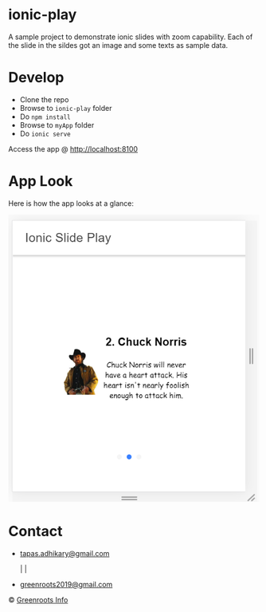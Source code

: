 # ionic-play

A sample project to demonstrate ionic slides with zoom capability. Each of the slide in the sildes got an image and some texts as sample data.

# Develop

- Clone the repo
- Browse to `ionic-play` folder
- Do `npm install`
- Browse to `myApp` folder
- Do `ionic serve`

Access the app @ [http://localhost:8100](http://localhost:8100/home)

# App Look
Here is how the app looks at a glance:

![app look](./screen-shots/app-look.png)

# Contact
- [tapas.adhikary@gmail.com](mailto:tapas.adhikary@gmail.com?subject=[GitHub]Query%20on%20ionic-play)

  | |

- [greenroots2019@gmail.com](mailto:greenroots2019@gmail.com?subject=[GitHub]Query%20on%20ionic-play)

© [Greenroots Info](mailto:https://blog.greenroots.info)
